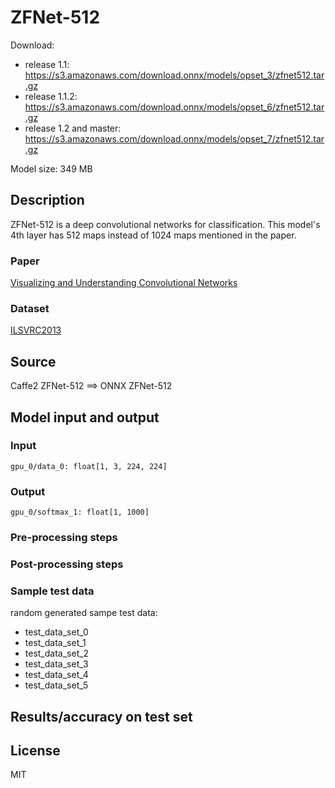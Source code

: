 # ZFNet-512

Download:
- release 1.1: https://s3.amazonaws.com/download.onnx/models/opset_3/zfnet512.tar.gz
- release 1.1.2: https://s3.amazonaws.com/download.onnx/models/opset_6/zfnet512.tar.gz
- release 1.2 and master: https://s3.amazonaws.com/download.onnx/models/opset_7/zfnet512.tar.gz

Model size: 349 MB

## Description
ZFNet-512 is a deep convolutional networks for classification.
This model's 4th layer has 512 maps instead of 1024 maps mentioned in the paper.

### Paper
[Visualizing and Understanding Convolutional Networks](https://arxiv.org/abs/1311.2901)

### Dataset
[ILSVRC2013](http://www.image-net.org/challenges/LSVRC/2013/)

## Source
Caffe2 ZFNet-512 ==> ONNX ZFNet-512

## Model input and output
### Input
```
gpu_0/data_0: float[1, 3, 224, 224]
```
### Output
```
gpu_0/softmax_1: float[1, 1000]
```
### Pre-processing steps
### Post-processing steps
### Sample test data
random generated sampe test data:
- test_data_set_0
- test_data_set_1
- test_data_set_2
- test_data_set_3
- test_data_set_4
- test_data_set_5

## Results/accuracy on test set

## License
MIT
